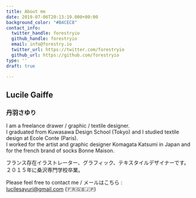 ```yaml
---
title: About me
date: 2019-07-06T20:13:19.000+00:00
background_color: "#B4CEC8"
contact_info:
  twitter_handle: forestryio
  github_handle: forestryio
  email: info@forestry.io
  twitter_url: https://twitter.com/forestryio
  github_url: https://github.com/forestryio
type: ''
draft: true

---
```

## Lucile Gaiffe

### 丹羽さゆり

I am a freelance drawer / graphic / textile designer.  
I graduated from Kuwasawa Design School (Tokyo) and I studied textile design at Ecole Conte (Paris).  
I worked for the artist and graphic designer Komagata Katsumi in Japan and for the french brand of socks Bonne Maison.

フランス存在イラストレーター、グラフィック、テキスタイルデザイナーです。  
２０１５年に桑沢専門学校卒業。

Please feel free to contact me / メールはこちら :  
lucilesayuri@gmail.com (🇫🇷🇬🇧🇯🇵)